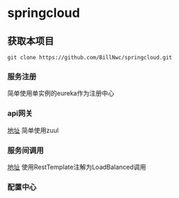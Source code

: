 # springcloud
## 获取本项目
```commandline
git clone https://github.com/BillNwc/springcloud.git
```
### 服务注册
简单使用单实例的eureka作为注册中心

### api网关
[地址](https://github.com/BillNwc/springcloud/tree/master/apirouteservice)
简单使用zuul

### 服务间调用
[地址](https://github.com/BillNwc/springcloud/blob/master/userservice/src/main/java/UserserviceApplication.java)
使用RestTemplate注解为LoadBalanced调用

### 配置中心


